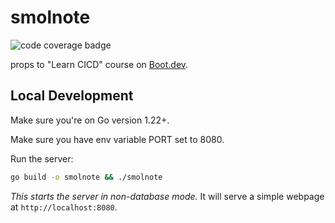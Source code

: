 # smolnote

![code coverage badge](https://github.com/wayneblink/smolnote/actions/workflows/ci.yml/badge.svg)

props to "Learn CICD" course on [Boot.dev](https://boot.dev).

## Local Development

Make sure you're on Go version 1.22+.

Make sure you have env variable PORT set to 8080.

Run the server:

```bash
go build -o smolnote && ./smolnote
```

*This starts the server in non-database mode.* It will serve a simple webpage at `http://localhost:8080`.
